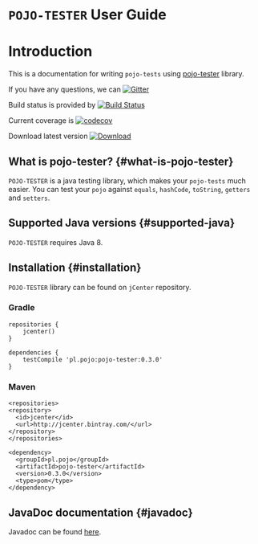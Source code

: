 # `POJO-TESTER` User Guide

# Introduction
This is a documentation for writing `pojo-tests` using [pojo-tester](https://github.com/sta-szek/pojo-tester) library.

If you have any questions, we can [![Gitter](https://badges.gitter.im/pojo-tester/Lobby.svg)](https://gitter.im/pojo-tester/Lobby?utm_source=badge&utm_medium=badge&utm_campaign=pr-badge)

Build status is provided by [![Build Status](https://travis-ci.org/sta-szek/pojo-tester.svg?branch=master)](https://travis-ci.org/sta-szek/pojo-tester)

Current coverage is [![codecov](https://codecov.io/gh/sta-szek/pojo-tester/branch/master/graph/badge.svg)](https://codecov.io/gh/sta-szek/pojo-tester)

Download latest version [![Download](https://api.bintray.com/packages/sta-szek/maven/pojo-tester/images/download.svg) ](https://bintray.com/sta-szek/maven/pojo-tester/_latestVersion)


## What is pojo-tester? {#what-is-pojo-tester}
`POJO-TESTER` is a java testing library, which makes your `pojo-tests` much easier. You can test your `pojo` against `equals`, `hashCode`, `toString`, `getters` and `setters`.


## Supported Java versions {#supported-java}
`POJO-TESTER` requires Java 8. 

## Installation {#installation}
`POJO-TESTER` library can be found on `jCenter` repository.

### Gradle
```
repositories {
    jcenter()
}

dependencies {
    testCompile 'pl.pojo:pojo-tester:0.3.0'
}
```

### Maven
```xm
<repositories>
<repository>
  <id>jcenter</id>
  <url>http://jcenter.bintray.com/</url>
</repository>
</repositories>
  
<dependency>
  <groupId>pl.pojo</groupId>
  <artifactId>pojo-tester</artifactId>
  <version>0.3.0</version>
  <type>pom</type>
</dependency>
```

## JavaDoc documentation {#javadoc}
Javadoc can be found [here](http://www.pojo.pl/javadoc/index.html).
